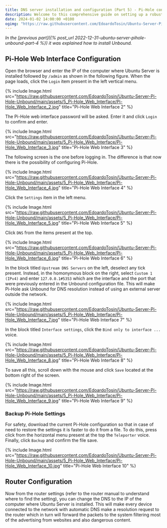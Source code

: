 ```yaml
---
title: DNS server installation and configuration (Part 5) - Pi-Hole configuration (EN)
description: Welcome to this comprehensive guide on setting up a robust and secure DNS server using Ubuntu, Pi-Hole, and Unbound. This setup enhances your privacy and gives you better control over your network traffic.
date: 2024-01-02 14:00:00 +0100
ogimg: "https://raw.githubusercontent.com/EdoardoTosin/Ubuntu-Server-Pi-Hole-Unbound/main/assets/5_Pi-Hole_Web_Interface/Pi-Hole_Web_Interface_1.jpg"
---
```


*In the [previous part]({% post_url 2022-12-31-ubuntu-server-pihole-unbound-part-4 %}) it was explained how to install Unbound.*

## Pi-Hole Web Interface Configuration

Open the browser and enter the IP of the computer where Ubuntu Server is installed followed by `/admin` as shown in the following figure. When the page loads, click the `Login` item present in the left vertical menu.

{% include Image.html src="https://raw.githubusercontent.com/EdoardoTosin/Ubuntu-Server-Pi-Hole-Unbound/main/assets/5_Pi-Hole_Web_Interface/Pi-Hole_Web_Interface_2.jpg" title="Pi-Hole Web Interface 2" %}

The Pi-Hole web interface password will be asked. Enter it and click `Login` to confirm and enter.

{% include Image.html src="https://raw.githubusercontent.com/EdoardoTosin/Ubuntu-Server-Pi-Hole-Unbound/main/assets/5_Pi-Hole_Web_Interface/Pi-Hole_Web_Interface_3.jpg" title="Pi-Hole Web Interface 3" %}

The following screen is the one before logging in. The difference is that now there is the possibility of configuring Pi-Hole.

{% include Image.html src="https://raw.githubusercontent.com/EdoardoTosin/Ubuntu-Server-Pi-Hole-Unbound/main/assets/5_Pi-Hole_Web_Interface/Pi-Hole_Web_Interface_4.jpg" title="Pi-Hole Web Interface 4" %}

Click the `Settings` item in the left menu.

{% include Image.html src="https://raw.githubusercontent.com/EdoardoTosin/Ubuntu-Server-Pi-Hole-Unbound/main/assets/5_Pi-Hole_Web_Interface/Pi-Hole_Web_Interface_5.jpg" title="Pi-Hole Web Interface 5" %}

Click `DNS` from the items present at the top.

{% include Image.html src="https://raw.githubusercontent.com/EdoardoTosin/Ubuntu-Server-Pi-Hole-Unbound/main/assets/5_Pi-Hole_Web_Interface/Pi-Hole_Web_Interface_6.jpg" title="Pi-Hole Web Interface 6" %}

In the block titled `Upstream DNS Servers` on the left, deselect any tick present. Instead, in the homonymous block on the right, select `Custom 1 (IPv4)` and enter `127.0.0.1#5353` which are the interface and the port that were previously entered in the Unbound configuration file. This will make Pi-Hole ask Unbound for DNS resolution instead of using an external server outside the network.

{% include Image.html src="https://raw.githubusercontent.com/EdoardoTosin/Ubuntu-Server-Pi-Hole-Unbound/main/assets/5_Pi-Hole_Web_Interface/Pi-Hole_Web_Interface_7.jpg" title="Pi-Hole Web Interface 7" %}

In the block titled `Interface settings`, click the `Bind only to interface ...` voice.

{% include Image.html src="https://raw.githubusercontent.com/EdoardoTosin/Ubuntu-Server-Pi-Hole-Unbound/main/assets/5_Pi-Hole_Web_Interface/Pi-Hole_Web_Interface_8.jpg" title="Pi-Hole Web Interface 8" %}

To save all this, scroll down with the mouse and click `Save` located at the bottom right of the screen.

{% include Image.html src="https://raw.githubusercontent.com/EdoardoTosin/Ubuntu-Server-Pi-Hole-Unbound/main/assets/5_Pi-Hole_Web_Interface/Pi-Hole_Web_Interface_9.jpg" title="Pi-Hole Web Interface 9" %}

### Backup Pi-Hole Settings

For safety, download the current Pi-Hole configuration so that in case of need to restore the settings it is faster to do it from a file.
To do this, press click from the horizontal menu present at the top the `Teleporter` voice. Finally, click `Backup` and confirm the file save.

{% include Image.html src="https://raw.githubusercontent.com/EdoardoTosin/Ubuntu-Server-Pi-Hole-Unbound/main/assets/5_Pi-Hole_Web_Interface/Pi-Hole_Web_Interface_10.jpg" title="Pi-Hole Web Interface 10" %}

## Router Configuration

Now from the router settings (refer to the router manual to understand where to find the setting), you can change the DNS to the IP of the computer where Ubuntu Server is installed. This will make every device connected to the network with automatic DNS make a resolution request to the router which in turn will forward the packets to the system filtering most of the advertising from websites and also dangerous content.

